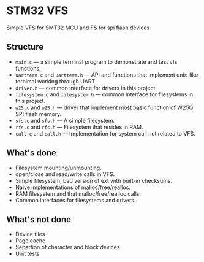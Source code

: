 STM32 VFS
===========

Simple VFS for SMT32 MCU and FS for spi flash devices


Structure
---------

 * `main.c` &mdash; a simple terminal program to demonstrate and test
vfs functions.
 * `uartterm.c` and `uartterm.h` &mdash; API and functions that
implement unix-like ternimal working through UART.
 * `driver.h` &mdash; common interface for drivers in this project.
 * `filesystem.c` and `filesystem.h` &mdash; common interface for
filesystems in this project.
 * `w25.c` and `w25.h` &mdash; driver that implement most basic function
of W25Q SPI flash memory.
 * `sfs.c` and `sfs.h` &mdash; A simple filesystem.
 * `rfs.c` and `rfs.h` &mdash; Filesystem that resides in RAM.
 * `call.c` and `call.h` &mdash; Implementation for system call not
related to VFS.


What's done
-----------
 * Filesystem mounting/unmounting.
 * open/close and read/write calls in VFS.
 * Simple filesystem, bad version of ext with built-in checksums.
 * Naive implementations of malloc/free/realloc.
 * RAM filesystem and that malloc/free/realloc calls.
 * Common interfaces for filesystems and drivers.


What's not done
---------------
 * Device files
 * Page cache
 * Separtion of character and block devices
 * Unit tests

